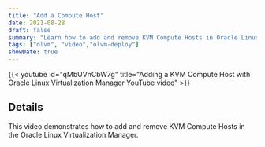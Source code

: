 ```yaml
---
title: "Add a Compute Host"
date: 2021-08-28
draft: false
summary: "Learn how to add and remove KVM Compute Hosts in Oracle Linux Virtualization Manager."
tags: ["olvm", "video","olvm-deploy"]
showDate: true
---
```


{{< youtube id="qMbUVnCbW7g" title="Adding a KVM Compute Host with Oracle Linux Virtualization Manager YouTube video" >}}

## Details

This video demonstrates how to add and remove KVM Compute Hosts in the Oracle Linux Virtualization Manager.
